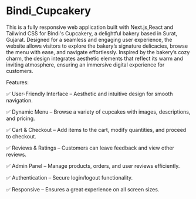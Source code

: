 # Bindi_Cupcakery
This is a fully responsive web application built with Next.js,React and Tailwind CSS for Bindi's Cupcakery, a delightful bakery based in Surat, Gujarat. Designed for a seamless and engaging user experience, the website allows visitors to explore the bakery’s signature delicacies, browse the menu with ease, and navigate effortlessly. Inspired by the bakery’s cozy charm, the design integrates aesthetic elements that reflect its warm and inviting atmosphere, ensuring an immersive digital experience for customers.


Features:

✅ User-Friendly Interface – Aesthetic and intuitive design for smooth navigation.

✅ Dynamic Menu – Browse a variety of cupcakes with images, descriptions, and pricing.

✅ Cart & Checkout – Add items to the cart, modify quantities, and proceed to checkout.

✅ Reviews & Ratings – Customers can leave feedback and view other reviews.

✅ Admin Panel – Manage products, orders, and user reviews efficiently.

✅ Authentication – Secure login/logout functionality.

✅ Responsive – Ensures a great experience on all screen sizes.
